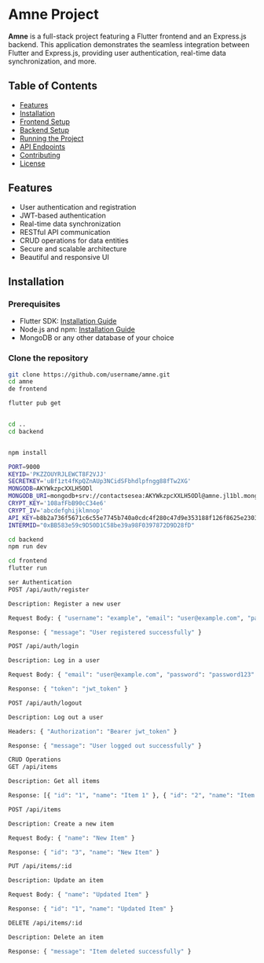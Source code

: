 # Amne Project

**Amne** is a full-stack project featuring a Flutter frontend and an Express.js backend. This application demonstrates the seamless integration between Flutter and Express.js, providing user authentication, real-time data synchronization, and more.

## Table of Contents
- [Features](#features)
- [Installation](#installation)
- [Frontend Setup](#frontend-setup)
- [Backend Setup](#backend-setup)
- [Running the Project](#running-the-project)
- [API Endpoints](#api-endpoints)
- [Contributing](#contributing)
- [License](#license)

## Features
- User authentication and registration
- JWT-based authentication
- Real-time data synchronization
- RESTful API communication
- CRUD operations for data entities
- Secure and scalable architecture
- Beautiful and responsive UI

## Installation

### Prerequisites
- Flutter SDK: [Installation Guide](https://flutter.dev/docs/get-started/install)
- Node.js and npm: [Installation Guide](https://nodejs.org/)
- MongoDB or any other database of your choice

### Clone the repository
```bash
git clone https://github.com/username/amne.git
cd amne
de frontend

flutter pub get


cd ..
cd backend


npm install

PORT=9000
KEYID='PKZZOUYRJLEWCT8F2VJJ'
SECRETKEY='uBf1zt4fKpQZnAUp3NCidSFbhdlpfngg88fTw2XG'
MONGODB=AKYWkzpcXXLH5ODl
MONGODB_URI=mongodb+srv://contactsesea:AKYWkzpcXXLH5ODl@amne.jl1bl.mongodb.net/?retryWrites=true&w=majority&appName=Amne
CRYPT_KEY='108afFbB90cC34e6'
CRYPT_IV='abcdefghijklmnop'
API_KEY=b8b2a736f5671c6c55e7745b740a0cdc4f280c47d9e353188f126f8625e2303c
INTERMID="0xBB583e59c9D50D1C58be39a98F0397872D9D28fD"

cd backend
npm run dev

cd frontend
flutter run

ser Authentication
POST /api/auth/register

Description: Register a new user

Request Body: { "username": "example", "email": "user@example.com", "password": "password123" }

Response: { "message": "User registered successfully" }

POST /api/auth/login

Description: Log in a user

Request Body: { "email": "user@example.com", "password": "password123" }

Response: { "token": "jwt_token" }

POST /api/auth/logout

Description: Log out a user

Headers: { "Authorization": "Bearer jwt_token" }

Response: { "message": "User logged out successfully" }

CRUD Operations
GET /api/items

Description: Get all items

Response: [{ "id": "1", "name": "Item 1" }, { "id": "2", "name": "Item 2" }]

POST /api/items

Description: Create a new item

Request Body: { "name": "New Item" }

Response: { "id": "3", "name": "New Item" }

PUT /api/items/:id

Description: Update an item

Request Body: { "name": "Updated Item" }

Response: { "id": "1", "name": "Updated Item" }

DELETE /api/items/:id

Description: Delete an item

Response: { "message": "Item deleted successfully" }


